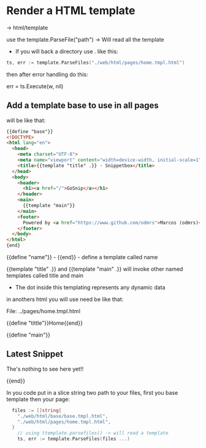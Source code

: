 # Render a HTML template

-> html/template

use the template.ParseFile("path") -> Will read all the template
- If you will back a directory use . like this:
```go
ts, err := template.ParseFiles("./web/html/pages/home.tmpl.html")
```
then after error handling do this:

err = ts.Execute(w, nil)


## Add a template base to use in all pages

will be like that:

```html
{{define "base"}}
<!DOCTYPE>
<html lang="en">
  <head>
    <meta charset="UTF-8">
    <meta name="viewport" content="width=device-width, initial-scale=1">
    <title>{{template "title" .}} - Snippetbox</title>
  </head>
  <body>
    <header>
      <h1><a href="/">GoSnip</a></h1>
    </header>
    <main>
      {{template "main"}}
    </main>
    <footer>
      Powered by <a href="https://www.github.com/odmrs">Marcos (odmrs)</a>
    </footer>
  </body>
</html>
{end}
```

{{define "name"}} - {{end}} - define a template called name

{{template "title" .}} and {{template "main" .}} will invoke other named templates called title and main
- The dot inside this templating represents any dynamic data


in anothers html you will use need be like that:

File: ../pages/home.tmpl.html

{{define "tittle"}}Home{{end}}

{{define "main"}}
  <h2>Latest Snippet</h2>
  <p>The's nothing to see here yet!!</p>
{{end}}


In you code put in a slice string two path to your files, first you base template then your page:

```go
  files := []string{
    "./web/html/base/base.tmpl.html",
    "./web/html/pages/home.tmpl.html",
  }
	// using ttemplate.parsefiles() -> will read a template
	ts, err := template.ParseFiles(files ...)
	
```
